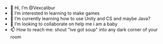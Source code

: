 - 👋 Hi, I’m @Vexcalibur
- 👀 I’m interested in learning to make games 
- 🌱 I’m currently learning how to use Unity and CS and maybe Java?
- 💞️ I’m looking to collaborate on help me i am a baby
- 📫 How to reach me: shout "ive got soup" into any dark corner of your room

<!---
Vexcalibur/Vexcalibur is a ✨ special ✨ repository because its `README.md` (this file) appears on your GitHub profile.
You can click the Preview link to take a look at your changes.
--->
